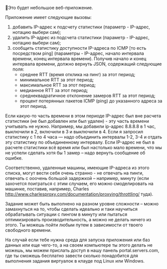 💼Это будет небольшое веб-приложение.

Приложение имеет следующие вызовы:
1) добавить IP-адрес к подсчету статистики (параметр - IP-адрес, нотацию выбери сам);
2) удалить IP-адрес из подсчета статистики (параметр - IP-адрес, нотацию выбери сам);
3) сообщить статистику доступности IP-адреса по ICMP [то есть посредством ping] (параметры - IP-адрес, начало интервала времени, конец интервала времени). Получив начало и конец интервала времени, должно вернуть JSON, содержащий следующие поля:
    - среднее RTT (время отклика на пинг) за этот период;
    - минимальное RTT за этот период;
    - максимальное RTT за этот период;
    - медианное RTT за этот период;
    - среднеквадратичное отклонение замеров RTT за этот период;
    - процент потерянных пакетов ICMP (ping) до указанного адреса за этот период.
  
Если какую-то часть времени в этом периоде IP-адрес был вне расчета статистики (не был добавлен или был удален) - эту часть времени учитывать не нужно. Например, мы добавили ip-адрес 8.8.8.8 в 1 час, выключили в 2, включили в 3 и выключили в 4. Если я запросил статистику с 1 по 4 часа — надо объединить интервалы 1-2, 3-4 и отдать эту статистику по объединенному интервалу. Если IP-адрес не был в расчете статистики всё время или был настолько мало времени, что мы не успели сделать хотя бы 1 замер – надо вернуть сообщение об ошибке.

Соответственно, удаленные машины, имеющие IP-адреса из этого списка, могут вести себя очень странно - не отвечать на пинги, отвечать с ооочень большой задержкой – например, минуту (если захочется поиграться с этим случаем, его можно смоделировать на машинке, поставив, например, Charles http://www.charlesproxy.com/documentation/proxying/throttling/ туда).

Задание может быть выполнено на разном уровне сложности – можно замахнуться на то, чтобы сделать идеально и таки научиться обрабатывать ситуации с пингом в минуту или пытаться оптимизировать производительность, а можно не делать ничего из этого. Ты можешь пойти любым путем в зависимости от твоего свободного времени.

На случай если тебе нужна среда для запуска приложения или баз данных или еще чего-то, а на своем компьютере ты этого делать не можешь, мы можем прислать доступ в нашу панель portal.servers.com, где ты сможешь бесплатно завести сколько понадобится для выполнения задания виртуалок в клауде под Linux или Windows.
